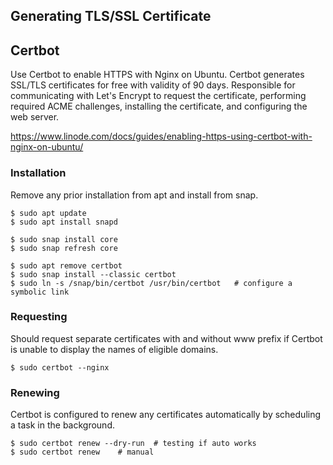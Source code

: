 ## Generating TLS/SSL Certificate

## Certbot

Use Certbot to enable HTTPS with Nginx on Ubuntu. Certbot generates SSL/TLS certificates for free with validity of 90 days. Responsible for communicating with Let's Encrypt to request the certificate, performing required ACME challenges, installing the certificate, and configuring the web server.

https://www.linode.com/docs/guides/enabling-https-using-certbot-with-nginx-on-ubuntu/

### Installation

Remove any prior installation from apt and install from snap.

```console
$ sudo apt update
$ sudo apt install snapd

$ sudo snap install core
$ sudo snap refresh core

$ sudo apt remove certbot
$ sudo snap install --classic certbot
$ sudo ln -s /snap/bin/certbot /usr/bin/certbot   # configure a symbolic link
```

### Requesting

Should request separate certificates with and without www prefix if Certbot is unable to display the names of eligible domains.

```console
$ sudo certbot --nginx
```

### Renewing

Certbot is configured to renew any certificates automatically by scheduling a task in the background.

```console
$ sudo certbot renew --dry-run  # testing if auto works
$ sudo certbot renew    # manual
```
